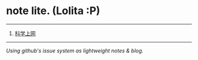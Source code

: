 # note lite. (Lolita :P)

---

1. [科学上网](issues/1)


---
_Using github's issue system as lightweight notes &amp; blog._
